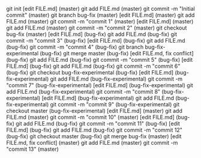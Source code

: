 git init 
[edit FILE.md] (master)
git add FILE.md (master)
git commit -m "Initial commit" (master)
git branch bug-fix (master)
[edit FILE.md] (master)
git add FILE.md (master)
git commit -m "commit 1" (master)
[edit FILE.md] (master)
git add FILE.md (master)
git commit -m "commit 2" (master)
git checkout bug-fix (master)
[edit FILE.md] (bug-fix)
git add FILE.md (bug-fix)
git commit -m "commit 3" (bug-fix)
[edit FILE.md] (bug-fix)
git add FILE.md (bug-fix)
git commit -m "commit 4" (bug-fix)
git branch bug-fix-experimental (bug-fix)
git merge master (bug-fix)
[edit FILE.md, fix conflict] (bug-fix)
git add FILE.md (bug-fix)
git commit -m "commit 5" (bug-fix)
[edit FILE.md] (bug-fix)
git add FILE.md (bug-fix)
git commit -m "commit 6" (bug-fix)
git checkout bug-fix-experimental (bug-fix)
[edit FILE.md] (bug-fix-experimental)
git add FILE.md (bug-fix-experimental)
git commit -m "commit 7" (bug-fix-experimental)
[edit FILE.md] (bug-fix-experimental)
git add FILE.md (bug-fix-experimental)
git commit -m "commit 8" (bug-fix-experimental)
[edit FILE.md] (bug-fix-experimental)
git add FILE.md (bug-fix-experimental)
git commit -m "commit 9" (bug-fix-experimental)
git checkout master (bug-fix-experimental)
[edit FILE.md] (master)
git add FILE.md (master)
git commit -m "commit 10" (master)
[edit FILE.md] (bug-fix)
git add FILE.md (bug-fix)
git commit -m "commit 11" (bug-fix)
[edit FILE.md] (bug-fix)
git add FILE.md (bug-fix)
git commit -m "commit 12" (bug-fix)
git checkout master (bug-fix)
git merge bug-fix (master)
[edit FILE.md, fix conflict] (master)
git add FILE.md (master)
git commit -m "commit 13" (master)
